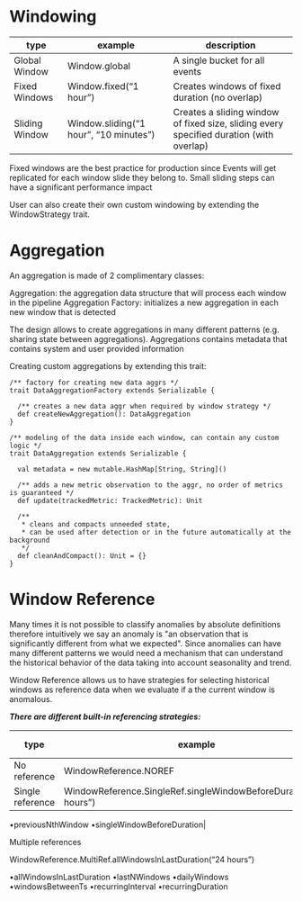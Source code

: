 # Windowing

| type | example | description |
|------|---------|-------------|
|Global Window| Window.global| A single bucket for all events|
|Fixed Windows| Window.fixed(“1 hour”)|Creates windows of fixed duration (no overlap)|
|Sliding Window|Window.sliding(“1 hour”, “10 minutes”)|Creates a sliding window of fixed size, sliding every specified duration (with overlap)|

Fixed windows are the best practice for production since Events will get replicated for each window slide they belong to. Small sliding steps can have a significant performance impact



User can also create their own custom windowing by extending the WindowStrategy trait.

# Aggregation

An aggregation is made of 2 complimentary classes:

Aggregation: the aggregation data structure that will process each window in the pipeline
Aggregation Factory: initializes a new aggregation in each new window that is detected


The design allows to create aggregations in many different patterns (e.g. sharing state between aggregations).
Aggregations contains metadata that contains system and user provided information



Creating custom aggregations by extending this trait:

```
/** factory for creating new data aggrs */
trait DataAggregationFactory extends Serializable {
 
  /** creates a new data aggr when required by window strategy */
  def createNewAggregation(): DataAggregation
}
 
/** modeling of the data inside each window, can contain any custom logic */
trait DataAggregation extends Serializable {
 
  val metadata = new mutable.HashMap[String, String]()
 
  /** adds a new metric observation to the aggr, no order of metrics is guaranteed */
  def update(trackedMetric: TrackedMetric): Unit
 
  /**
   * cleans and compacts unneeded state,
   * can be used after detection or in the future automatically at the background
   */
  def cleanAndCompact(): Unit = {}
}
```

# Window Reference

Many times it is not possible to classify anomalies by absolute definitions therefore intuitively we say an anomaly is "an observation that is significantly different from what we expected".
Since anomalies can have many different patterns we would need a mechanism that can understand the historical behavior of the data taking into account seasonality and trend.

Window Reference allows us to have strategies for selecting historical windows as reference data when we evaluate if a the current window is anomalous.

___There are different built-in referencing strategies:___

|type|example|Canned options|
|----|-------|--------------|
|No reference|WindowReference.NOREF|•NOREF|
|Single reference|WindowReference.SingleRef.singleWindowBeforeDuration(“24 hours”)|•lastWindow <Enter>
•previousNthWindow <Enter>
•singleWindowBeforeDuration|



Multiple references

WindowReference.MultiRef.allWindowsInLastDuration(“24 hours”)

•allWindowsInLastDuration
•lastNWindows
•dailyWindows
•windowsBetweenTs
•recurringInterval
•recurringDuration




